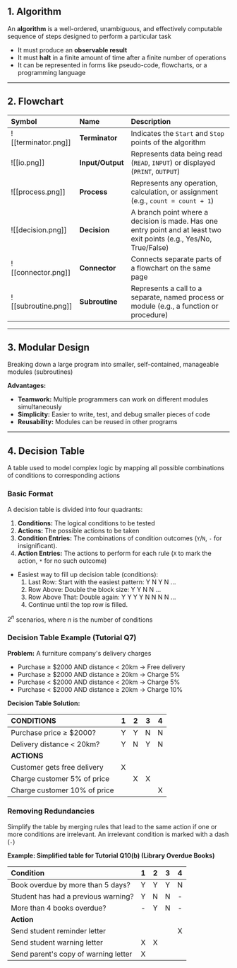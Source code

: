 ## 1. Algorithm

An **algorithm** is a well-ordered, unambiguous, and effectively computable sequence of steps designed to perform a particular task
- It must produce an **observable result**
- It must **halt** in a finite amount of time after a finite number of operations
- It can be represented in forms like pseudo-code, flowcharts, or a programming language

---
## 2. Flowchart

| Symbol              | Name             | Description                                                                                                          |
| :------------------ | :--------------- | :------------------------------------------------------------------------------------------------------------------- |
| ![[terminator.png]] | **Terminator**   | Indicates the `Start` and `Stop` points of the algorithm                                                             |
| ![[io.png]]         | **Input/Output** | Represents data being read (`READ`, `INPUT`) or displayed (`PRINT`, `OUTPUT`)                                        |
| ![[process.png]]    | **Process**      | Represents any operation, calculation, or assignment (e.g., `count = count + 1`)                                     |
| ![[decision.png]]   | **Decision**     | A branch point where a decision is made. Has one entry point and at least two exit points (e.g., Yes/No, True/False) |
| ![[connector.png]]  | **Connector**    | Connects separate parts of a flowchart on the same page                                                              |
| ![[subroutine.png]] | **Subroutine**   | Represents a call to a separate, named process or module (e.g., a function or procedure)                             |

--- 
## 3. Modular Design

Breaking down a large program into smaller, self-contained, manageable modules (subroutines)

**Advantages:**
- **Teamwork:** Multiple programmers can work on different modules simultaneously
- **Simplicity:** Easier to write, test, and debug smaller pieces of code
- **Reusability:** Modules can be reused in other programs

---
## 4. Decision Table

A table used to model complex logic by mapping all possible combinations of conditions to corresponding actions

### Basic Format
A decision table is divided into four quadrants:
1.  **Conditions:** The logical conditions to be tested
2.  **Actions:** The possible actions to be taken
3.  **Condition Entries:** The combinations of condition outcomes (`Y`/`N`, `-` for insignificant). 
4.  **Action Entries:** The actions to perform for each rule (`X` to mark the action, `*` for no such outcome)
- Easiest way to fill up decision table (conditions):
	1. Last Row: Start with the easiest pattern: Y N Y N ...
	2. Row Above: Double the block size: Y Y N N ...
	3. Row Above That: Double again: Y Y Y Y N N N N ...
	4. Continue until the top row is filled.

$2^n$ scenarios, where $n$ is the number of conditions

### Decision Table Example (Tutorial Q7)

**Problem:** A furniture company's delivery charges
- Purchase ≥ $2000 AND distance < 20km -> Free delivery
- Purchase ≥ $2000 AND distance ≥ 20km -> Charge 5%
- Purchase < $2000 AND distance < 20km -> Charge 5%
- Purchase < $2000 AND distance ≥ 20km -> Charge 10%

**Decision Table Solution:**

| CONDITIONS                   |  1  |  2  |  3  |  4  |
| :--------------------------- | :-: | :-: | :-: | :-: |
| Purchase price ≥ $2000?      |  Y  |  Y  |  N  |  N  |
| Delivery distance < 20km?    |  Y  |  N  |  Y  |  N  |
| **ACTIONS**                  |     |     |     |     |
| Customer gets free delivery  |  X  |     |     |     |
| Charge customer 5% of price  |     |  X  |  X  |     |
| Charge customer 10% of price |     |     |     |  X  |

### Removing Redundancies
Simplify the table by merging rules that lead to the same action if one or more conditions are irrelevant. An irrelevant condition is marked with a dash (`-`)

**Example: Simplified table for Tutorial Q10(b) (Library Overdue Books)**

| Condition                            |  1  |  2  |  3  |  4  |
| :----------------------------------- | :-: | :-: | :-: | :-: |
| Book overdue by more than 5 days?    |  Y  |  Y  |  Y  |  N  |
| Student has had a previous warning?  |  Y  |  N  |  N  |  -  |
| More than 4 books overdue?           |  -  |  Y  |  N  |  -  |
| **Action**                           |     |     |     |     |
| Send student reminder letter         |     |     |     |  X  |
| Send student warning letter          |  X  |  X  |     |     |
| Send parent's copy of warning letter |  X  |     |     |     |
